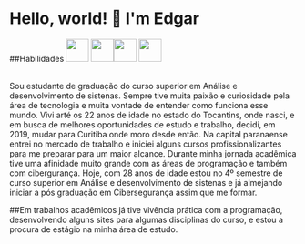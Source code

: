 # Hello, world! 👋 I'm Edgar

<!--
**Edgar-Costa010/Edgar-Costa010** is a ✨ _special_ ✨ repository because its `README.md` (this file) appears on your GitHub profile.

Here are some ideas to get you started:
- 🔭 I’m currently working on ...
- 🌱 I’m currently learning ...
- 👯 I’m looking to collaborate on ...
- 🤔 I’m looking for help with ...
- 💬 Ask me about ...
- 📫 How to reach me: ...
- 😄 Pronouns: ...
- ⚡ Fun fact: ...
-->
 <!-- <link rel="stylesheet" type='text/css' href="https://cdn.jsdelivr.net/gh/devicons/devicon@latest/devicon.min.css" /> 
 <i class="devicon-cloudflareworkers-plain"></i>
 
 
<i class="devicon-docker-plain-wordmark"></i>
-->

 <div img float = left >
  ##Habilidades
   <img src="https://cdn.jsdelivr.net/gh/devicons/devicon@latest/icons/amazonwebservices/amazonwebservices-original-wordmark.svg" width="40" height="40"/>
   <img loading="lazy" src="https://cdn.jsdelivr.net/gh/devicons/devicon/icons/java/java-original.svg" width="40" height="40"/><img loading="lazy" src="https://cdn.jsdelivr.net/gh/devicons/devicon/icons/linux/linux-original.svg" width="40" height="40"/>
   <img src="https://cdn.jsdelivr.net/gh/devicons/devicon@latest/icons/android/android-original-wordmark.svg" width="40" height="40"/>       
 </div>
 <br>
 
 Sou estudante de graduação do curso superior em Análise e desenvolvimento de sistenas.
 Sempre tive muita paixão e curiosidade pela área de tecnologia e muita vontade de entender como funciona esse mundo.
 Vivi arté os 22 anos de idade no estado do Tocantins, onde nasci, e em busca de melhores oportunidades de estudo e trabalho, decidi, em 2019, mudar para Curitiba onde moro desde então. Na capital paranaense entrei no mercado de trabalho e iniciei alguns cursos profissionalizantes para me preparar para um maior alcance. 
 Durante minha jornada acadêmica tive uma afinidade muito grande com as áreas de programação e também com cibergurança. Hoje, com 28 anos de idade estou no 4º semestre de curso superior em Análise e desenvolvimento de sistenas e já almejando iniciar a pós graduação em Cibersegurança assim que me formar.

 ##Em trabalhos acadêmicos já tive vivência prática com a programação, desenvolvendo alguns sites para algumas disciplinas do curso, e estou a procura de estágio na minha área de estudo.
